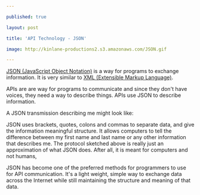 ---
published: true
layout: post
title: 'API Technology - JSON'
image: http://kinlane-productions2.s3.amazonaws.com/JSON.gif
---

<p><img style="padding: 15px;" src="https://kinlane-productions2.s3.amazonaws.com/JSON.gif" alt="" align="right" /><a href="https://www.json.org/" target="_blank">JSON (JavaScript Object Notation)</a> is a way for programs to exchange information.  It is very similar to <a href="https://en.wikipedia.org/wiki/XML" target="_blank">XML (Extensible Markup Language)</a>.
<p>APIs are are way for programs to communicate and since they don't have voices, they need a way to describe things.  APIs use JSON to describe information.
<p>A JSON transmission describing me might look like:
<script src="https://gist.github.com/817134.js?file=API%20-%20Tech%20-%20JSON"></script>
<p>JSON uses brackets, quotes, colons and commas to separate data, and give the information meaningful structure.  It allows computers to tell the difference between my first name and last name or any other information that describes me.  The protocol sketched above is really just an approximation of what JSON does.  After all, it is meant for computers and not humans,
<p>JSON has become one of the preferred methods for programmers to use for API communication.  It's a light weight, simple way to exchange data across the Internet while still maintaining the structure and meaning of that data.



